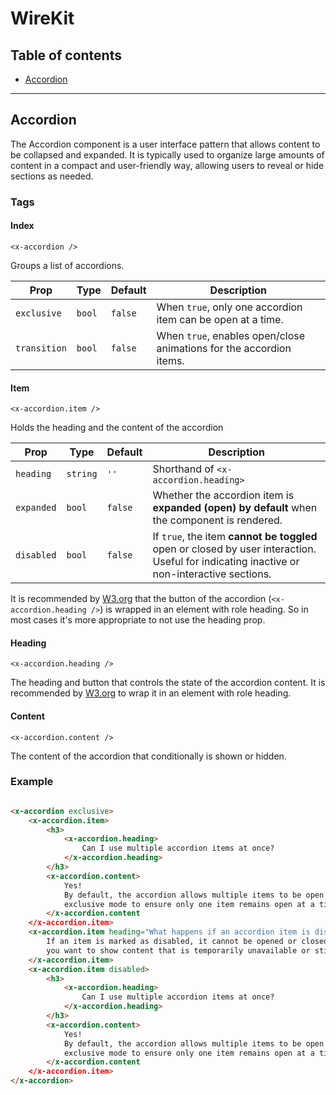 # WireKit

## Table of contents

- [Accordion](#accordion)

---

## Accordion

The Accordion component is a user interface pattern that allows content to be collapsed and expanded. It is typically
used to organize large amounts of content in a compact and user-friendly way, allowing users to reveal or hide sections
as needed.

### Tags

#### Index

`<x-accordion />`

Groups a list of accordions.

| Prop         | Type   | Default | Description                                                         |
|--------------|--------|---------|---------------------------------------------------------------------|
| `exclusive`  | `bool` | `false` | When `true`, only one accordion item can be open at a time.         |
| `transition` | `bool` | `false` | When `true`, enables open/close animations for the accordion items. |

#### Item

`<x-accordion.item />`

Holds the heading and the content of the accordion

| Prop       | Type     | Default | Description                                                                                                                               |
|------------|----------|---------|-------------------------------------------------------------------------------------------------------------------------------------------|
| `heading`  | `string` | `''`    | Shorthand of `<x-accordion.heading>`                                                                                                      |
| `expanded` | `bool`   | `false` | Whether the accordion item is **expanded (open) by default** when the component is rendered.                                              |
| `disabled` | `bool`   | `false` | If `true`, the item **cannot be toggled** open or closed by user interaction. Useful for indicating inactive or non-interactive sections. |

It is recommended by [W3.org](https://www.w3.org/WAI/ARIA/apg/patterns/accordion/) that the button of the
accordion (`<x-accordion.heading />`) is wrapped in an element with role heading.
So in most cases it's more appropriate to not use the heading prop.

#### Heading

`<x-accordion.heading />`

The heading and button that controls the state of the accordion content.
It is recommended by [W3.org](https://www.w3.org/WAI/ARIA/apg/patterns/accordion/) to wrap it in an element with role
heading.

#### Content

`<x-accordion.content />`

The content of the accordion that conditionally is shown or hidden.

### Example

```html

<x-accordion exclusive>
    <x-accordion.item>
        <h3>
            <x-accordion.heading>
                Can I use multiple accordion items at once?
            </x-accordion.heading>
        </h3>
        <x-accordion.content>
            Yes!
            By default, the accordion allows multiple items to be open simultaneously. However, you can enable the
            exclusive mode to ensure only one item remains open at a time, which mimics traditional accordion behavior.
        </x-accordion.content
    </x-accordion.item>
    <x-accordion.item heading="What happens if an accordion item is disabled?">
        If an item is marked as disabled, it cannot be opened or closed through user interaction. This is useful when
        you want to show content that is temporarily unavailable or still loading.
    </x-accordion.item>
    <x-accordion.item disabled>
        <h3>
            <x-accordion.heading>
                Can I use multiple accordion items at once?
            </x-accordion.heading>
        </h3>
        <x-accordion.content>
            Yes!
            By default, the accordion allows multiple items to be open simultaneously. However, you can enable the
            exclusive mode to ensure only one item remains open at a time, which mimics traditional accordion behavior.
        </x-accordion.content
    </x-accordion.item>
</x-accordion>
```

